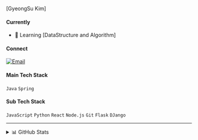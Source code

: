 [GyeongSu Kim]

#### Currently
- 🌱 Learning [DataStructure and Algorithm]

#### Connect
[![Email](https://img.shields.io/badge/-Email-D14836?style=flat&logo=gmail&logoColor=white)](rudtnrla20000@gmail.com)

#### Main Tech Stack
`Java` `Spring`

#### Sub Tech Stack
`JavaScript` `Python` `React` `Node.js` `Git` `Flask` `DJango`

---

<details>
<summary>📊 GitHub Stats</summary>
<br>

![](https://github-readme-stats.vercel.app/api?username=YOUR_USERNAME&hide_border=true&show_icons=true&include_all_commits=true&count_private=true&theme=default&hide_title=true&hide=stars&line_height=24)

</details>
